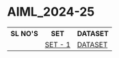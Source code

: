 # AIML_2024-25
<table>
  <tr>
    <th>SL NO'S</th>
    <th>SET</th>
    <th>DATASET</th>
  </tr>
  <tr>
    <td></td>
    <td><a href = "https://drive.google.com/file/d/13c9FP2d02Ovw5mPi0sj-SX4DM-rBwJem/view?usp=drive_link">SET - 1</a></td>
    <td><a href = "https://people.sc.fsu.edu/~jburkardt/data/csv/hw_200.csv">DATASET</a></td>
  </tr>
</table>
